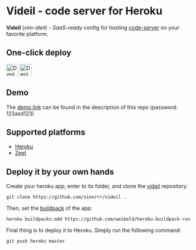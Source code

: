 # Videil - code server for Heroku
**Videil** (*vim-ideil*) - *SaaS-ready* config for hosting [code-server](https://github.com/cdr/code-server) on your favorite platform.

## One-click deploy
[<img src="https://www.herokucdn.com/deploy/button.svg" height="32" alt="Deploy to Heroku">](https://heroku.com/deploy?template=https://github.com/sinnrrr/videil/tree/master)
[<img src="https://deploy.zeet.co/videil.svg" height="32" alt="Deploy to Zeet">](https://deploy.zeet.co/?url=https://github.com/sinnrrr/videil)

## Demo
The [demo link](https://videil.herokuapp.com) can be found in the description of this repo (password: 123asd123)

## Supported platforms
* [Heroku](https://heroku.com)
* [Zeet](https://zeet.co)

## Deploy it by your own hands
Create your heroku app, enter to its folder, and clone the [videil](https://github.com/sinnrrr/videil) repository:
```
git clone https://github.com/sinnrrr/videil .
```
Then, set the [buildpack](https://github.com/weibeld/heroku-buildpack-run) of the app:
```
heroku buildpacks:add https://github.com/weibeld/heroku-buildpack-run
```
Final thing is to deploy it to Heroku. Simply run the following command:
```
git push heroku master
```